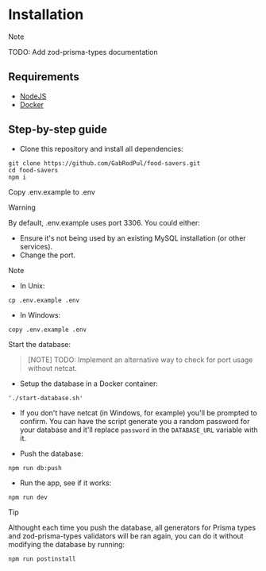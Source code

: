 # Installation

> [!NOTE]
> TODO: Add zod-prisma-types documentation

## Requirements

- [NodeJS](https://nodejs.org/)
- [Docker](https://docs.docker.com/get-started/get-docker/)

## Step-by-step guide

- Clone this repository and install all dependencies:

```console
git clone https://github.com/GabRodPul/food-savers.git
cd food-savers
npm i
```

Copy .env.example to .env

> [!WARNING]
> By default, .env.example uses port 3306. You could either:
>
> - Ensure it's not being used by an existing MySQL installation (or other services).
> - Change the port.

> [!NOTE]
>
> - In Unix:
>
> ```console
> cp .env.example .env
> ```
>
> - In Windows:
>
> ```console
> copy .env.example .env
> ```

Start the database:

> [NOTE]
> TODO: Implement an alternative way to check for port usage without netcat.

- Setup the database in a Docker container:

```console
'./start-database.sh'
```

- If you don't have netcat (in Windows, for example) you'll be prompted to confirm.
  You can have the script generate you a random password for your database and
  it'll replace `password` in the `DATABASE_URL` variable with it.

- Push the database:

```console
npm run db:push
```

- Run the app, see if it works:

```console
npm run dev
```

> [!TIP]
> Althought each time you push the database, all generators for
> Prisma types and zod-prisma-types validators will be ran again,
> you can do it without modifying the database by running:
>
> ```console
> npm run postinstall
> ```
